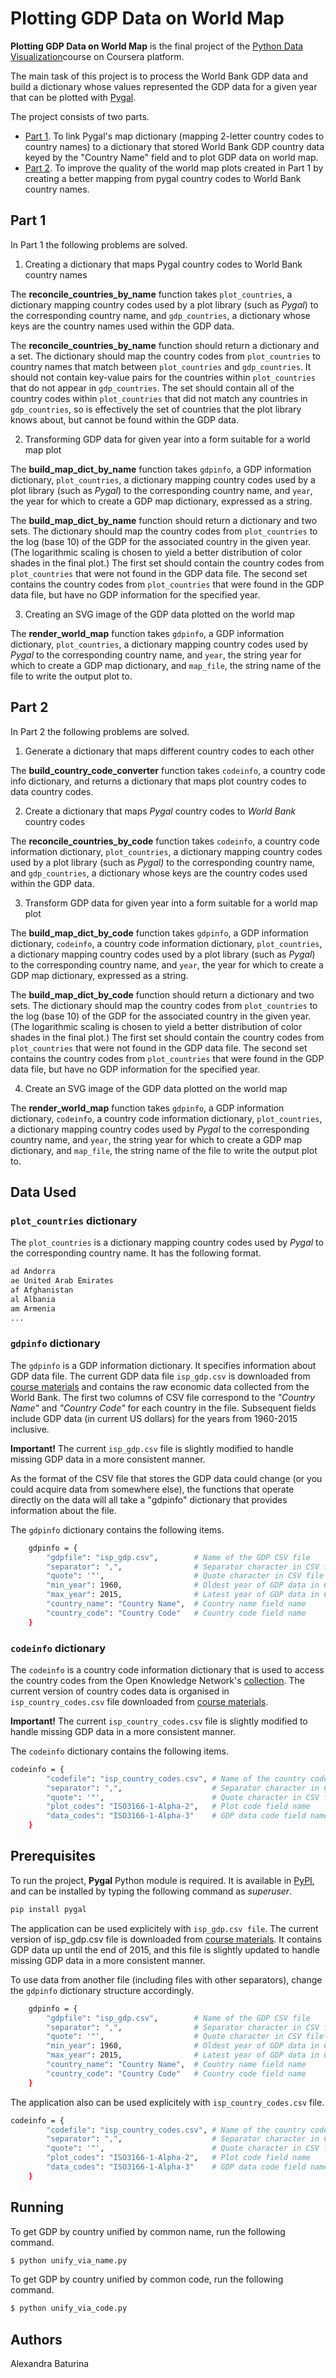 # Plotting GDP Data on World Map
**Plotting GDP Data on World Map** is the final project of the [Python Data Visualization](https://www.coursera.org/learn/python-visualization/home/welcome)course on Coursera platform. 

The main task of this project is to process the World Bank GDP data and build a dictionary whose values represented the GDP data for a given year that can be plotted with [Pygal](http://www.pygal.org/en/stable/index.html). 

The project consists of two parts.
* [Part 1](#part1). To link Pygal's map dictionary (mapping 2-letter country codes to country names) to a dictionary that stored World Bank GDP country data keyed by the "Country Name" field and to plot GDP data on world map. 
* [Part 2](#part2). To improve the quality of the world map plots created in Part 1 by creating a better mapping from pygal country codes to World Bank country names.
## Part 1 <a name="part1"></a>
In Part 1 the following problems are solved.
1. Creating a dictionary that maps Pygal country codes to World Bank country names

The **reconcile_countries_by_name** function takes ```plot_countries```, a dictionary mapping country codes used by a plot library (such as *Pygal*) to the corresponding country name, and ```gdp_countries```, a dictionary whose keys are the country names used within the GDP data. 

The **reconcile_countries_by_name** function should return a dictionary and a set. The dictionary should map the country codes from ```plot_countries``` to country names that match between ```plot_countries``` and ```gdp_countries```. It should not contain key-value pairs for the countries within ```plot_countries``` that do not appear in ```gdp_countries```. The set should contain all of the country codes within ```plot_countries``` that did not match any countries in ```gdp_countries```, so is effectively the set of countries that the plot library knows about, but cannot be found within the GDP data.

2. Transforming GDP data for given year into a form suitable for a world map plot

The **build_map_dict_by_name** function takes ```gdpinfo```, a GDP information dictionary, ```plot_countries```, a dictionary mapping country codes used by a plot library (such as *Pygal*) to the corresponding country name, and ```year```, the year for which to create a GDP map dictionary, expressed as a string.

The **build_map_dict_by_name** function should return a dictionary and two sets. The dictionary should map the country codes from ```plot_countries``` to the log (base 10) of the GDP for the associated country in the given year. (The logarithmic scaling is chosen to yield a better distribution of color shades in the final plot.) The first set should contain the country codes from ```plot_countries``` that were not found in the GDP data file. The second set contains the country codes from ```plot_countries``` that were found in the GDP data file, but have no GDP information for the specified year.

3. Creating an SVG image of the GDP data plotted on the world map

The **render_world_map** function takes ```gdpinfo```, a GDP information dictionary, ```plot_countries```, a dictionary mapping country codes used by *Pygal* to the corresponding country name, and ```year```, the string year for which to create a GDP map dictionary, and ```map_file```, the string name of the file to write the output plot to.

## Part 2 <a name="part2"></a>
In Part 2 the following problems are solved.

1. Generate a dictionary that maps different country codes to each other

The **build_country_code_converter** function takes ```codeinfo```, a country code info dictionary, and returns a dictionary that maps plot country codes to data country codes.

2. Create a dictionary that maps *Pygal* country codes to *World Bank* country codes

The **reconcile_countries_by_code** function takes ```codeinfo```, a country code information dictionary, ```plot_countries```, a dictionary mapping country codes used by a plot library (such as *Pygal)* to the corresponding country name, and ```gdp_countries```, a dictionary whose keys are the country codes used within the GDP data.

3. Transform GDP data for given year into a form suitable for a world map plot

The **build_map_dict_by_code** function takes ```gdpinfo```, a GDP information dictionary, ```codeinfo```, a country code information dictionary, ```plot_countries```, a dictionary mapping country codes used by a plot library (such as *Pygal*) to the corresponding country name, and ```year```, the year for which to create a GDP map dictionary, expressed as a string. 

The **build_map_dict_by_code** function should return a dictionary and two sets. The dictionary should map the country codes from ```plot_countries``` to the log (base 10) of the GDP for the associated country in the given year. (The logarithmic scaling is chosen to yield a better distribution of color shades in the final plot.) The first set should contain the country codes from ```plot_countries``` that were not found in the GDP data file. The second set contains the country codes from ```plot_countries``` that were found in the GDP data file, but have no GDP information for the specified year.

4. Create an SVG image of the GDP data plotted on the world map

The **render_world_map** function takes ```gdpinfo```, a GDP information dictionary, ```codeinfo```, a country code information dictionary, ```plot_countries```, a dictionary mapping country codes used by *Pygal* to the corresponding country name, and ```year```, the string year for which to create a GDP map dictionary, and ```map_file```, the string name of the file to write the output plot to.
## Data Used
### ```plot_countries``` dictionary
The ```plot_countries``` is a dictionary mapping country codes used by *Pygal* to the corresponding country name. It has the following format.
```sh
ad Andorra
ae United Arab Emirates
af Afghanistan
al Albania
am Armenia
...
```
### ```gdpinfo``` dictionary
The ```gdpinfo``` is a GDP information dictionary. It specifies information about GDP data file. The current GDP data file ```isp_gdp.csv``` is downloaded from [course materials](https://storage.googleapis.com/codeskulptor-isp/course4/isp_gdp.csv) and contains the raw economic data collected from the World Bank. The first two columns of CSV file correspond to the *"Country Name"* and *"Country Code"* for each country in the file. Subsequent fields include GDP data (in current US dollars) for the years from 1960-2015 inclusive.

 **Important!** The current ```isp_gdp.csv``` file is slightly modified to handle missing GDP data in a more consistent manner.
 
As the format of the CSV file that stores the GDP data could change (or you could acquire data from somewhere else), the functions that operate directly on the data will all take a "gdpinfo" dictionary that provides information about the file. 

The ```gdpinfo``` dictionary contains the following items.

```sh
    gdpinfo = {
        "gdpfile": "isp_gdp.csv",        # Name of the GDP CSV file
        "separator": ",",                # Separator character in CSV file
        "quote": '"',                    # Quote character in CSV file
        "min_year": 1960,                # Oldest year of GDP data in CSV file
        "max_year": 2015,                # Latest year of GDP data in CSV file
        "country_name": "Country Name",  # Country name field name
        "country_code": "Country Code"   # Country code field name
    }
```
### ```codeinfo``` dictionary
The ```codeinfo``` is a country code information dictionary that is used to access the country codes from the Open Knowledge Network's [collection](http://data.okfn.org/data/core/country-codes). The current version of country codes data is organised in ```isp_country_codes.csv``` file downloaded from [course materials](https://storage.googleapis.com/codeskulptor-isp/course4/isp_country_codes.csv).

 **Important!** The current ```isp_country_codes.csv``` file is slightly modified to handle missing GDP data in a more consistent manner.
 
The ```codeinfo``` dictionary contains the following items.
 
```sh
codeinfo = {
        "codefile": "isp_country_codes.csv", # Name of the country code CSV file
        "separator": ",",                    # Separator character in CSV file
        "quote": '"',                        # Quote character in CSV file
        "plot_codes": "ISO3166-1-Alpha-2",   # Plot code field name
        "data_codes": "ISO3166-1-Alpha-3"    # GDP data code field name
    }
```
## Prerequisites
To run the project, **Pygal** Python module is required. It is available in [PyPI](https://pypi.org/), and can be installed by typing the following command as *superuser*.
```sh
pip install pygal
```
The application can be used explicitely with ```isp_gdp.csv file```. The current version of isp_gdp.csv file is downloaded from [course materials](https://storage.googleapis.com/codeskulptor-isp/course4/isp_gdp.csv). It contains GDP data up until the end of 2015, and this file is slightly updated to handle missing GDP data in a more consistent manner.

To use data from another file (including files with other separators), change the ```gdpinfo``` dictionary structure accordingly.
```sh
    gdpinfo = {
        "gdpfile": "isp_gdp.csv",        # Name of the GDP CSV file
        "separator": ",",                # Separator character in CSV file
        "quote": '"',                    # Quote character in CSV file
        "min_year": 1960,                # Oldest year of GDP data in CSV file
        "max_year": 2015,                # Latest year of GDP data in CSV file
        "country_name": "Country Name",  # Country name field name
        "country_code": "Country Code"   # Country code field name
    }
```
The application also can be used explicitely with ```isp_country_codes.csv``` file.
```sh
codeinfo = {
        "codefile": "isp_country_codes.csv", # Name of the country code CSV file
        "separator": ",",                    # Separator character in CSV file
        "quote": '"',                        # Quote character in CSV file
        "plot_codes": "ISO3166-1-Alpha-2",   # Plot code field name
        "data_codes": "ISO3166-1-Alpha-3"    # GDP data code field name
    }
```
## Running
To get GDP by country unified by common name, run the following command.
```sh
$ python unify_via_name.py
```
To get GDP by country unified by common code, run the following command.
```sh
$ python unify_via_code.py
```
## Authors
Alexandra Baturina
